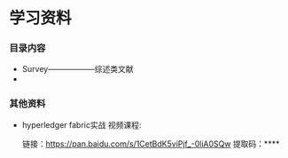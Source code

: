 # 学习资料

### 目录内容

- Survey——————综述类文献
- 

### 其他资料

- hyperledger fabric实战 视频课程:       

   链接：https://pan.baidu.com/s/1CetBdK5viPjf_-0liA0SQw               提取码：\****
  